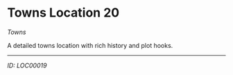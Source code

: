 # Towns Location 20

*Towns*

A detailed towns location with rich history and plot hooks.

---
*ID: LOC00019*